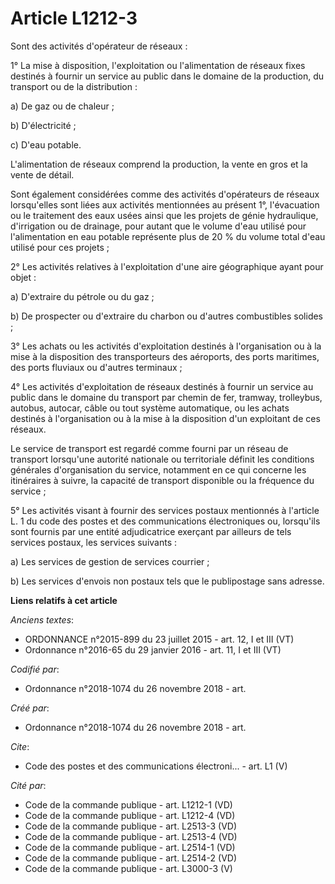 # Article L1212-3

Sont des activités d'opérateur de réseaux : 

1° La mise à disposition, l'exploitation ou l'alimentation de réseaux fixes destinés à fournir un service au public dans le
domaine de la production, du transport ou de la distribution : 

a) De gaz ou de chaleur ; 

b) D'électricité ; 

c) D'eau potable. 

L'alimentation de réseaux comprend la production, la vente en gros et la vente de détail. 

Sont également considérées comme des activités d'opérateurs de réseaux lorsqu'elles sont liées aux activités mentionnées au
présent 1°, l'évacuation ou le traitement des eaux usées ainsi que les projets de génie hydraulique, d'irrigation ou de
drainage, pour autant que le volume d'eau utilisé pour l'alimentation en eau potable représente plus de 20 % du volume total
d'eau utilisé pour ces projets ; 

2° Les activités relatives à l'exploitation d'une aire géographique ayant pour objet : 

a) D'extraire du pétrole ou du gaz ; 

b) De prospecter ou d'extraire du charbon ou d'autres combustibles solides ; 

3° Les achats ou les activités d'exploitation destinés à l'organisation ou à la mise à la disposition des transporteurs des
aéroports, des ports maritimes, des ports fluviaux ou d'autres terminaux ; 

4° Les activités d'exploitation de réseaux destinés à fournir un service au public dans le domaine du transport par chemin de
fer, tramway, trolleybus, autobus, autocar, câble ou tout système automatique, ou les achats destinés à l'organisation ou à
la mise à la disposition d'un exploitant de ces réseaux. 

Le service de transport est regardé comme fourni par un réseau de transport lorsqu'une autorité nationale ou territoriale
définit les conditions générales d'organisation du service, notamment en ce qui concerne les itinéraires à suivre, la
capacité de transport disponible ou la fréquence du service ; 

5° Les activités visant à fournir des services postaux mentionnés à l'article L. 1 du code des postes et des communications
électroniques ou, lorsqu'ils sont fournis par une entité adjudicatrice exerçant par ailleurs de tels services postaux, les
services suivants : 

a) Les services de gestion de services courrier ; 

b) Les services d'envois non postaux tels que le publipostage sans adresse.

**Liens relatifs à cet article**

_Anciens textes_:

  - ORDONNANCE n°2015-899 du 23 juillet 2015 - art. 12, I et III (VT)
  - Ordonnance n°2016-65 du 29 janvier 2016 - art. 11, I et III (VT)

_Codifié par_:

  - Ordonnance n°2018-1074 du 26 novembre 2018 - art.

_Créé par_:

  - Ordonnance n°2018-1074 du 26 novembre 2018 - art.

_Cite_:

  - Code des postes et des communications électroni... - art. L1 (V)

_Cité par_:

  - Code de la commande publique - art. L1212-1 (VD)
  - Code de la commande publique - art. L1212-4 (VD)
  - Code de la commande publique - art. L2513-3 (VD)
  - Code de la commande publique - art. L2513-4 (VD)
  - Code de la commande publique - art. L2514-1 (VD)
  - Code de la commande publique - art. L2514-2 (VD)
  - Code de la commande publique - art. L3000-3 (V)
